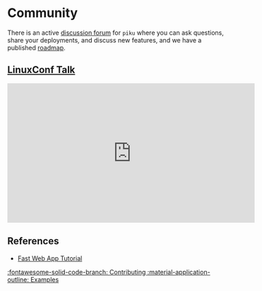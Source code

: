 # Community

There is an active [discussion forum](https://github.com/piku/piku/discussions) for `piku` where you can ask questions, share your deployments, and discuss new features, and we have a published [roadmap](https://github.com/orgs/piku/projects/2).

## [LinuxConf Talk](https://www.youtube.com/watch?v=ec-GoDukHWk)

<iframe width="560" height="315" src="https://www.youtube.com/embed/ec-GoDukHWk?si=lfXqRJSjia8ZH7YM" title="YouTube video player" frameborder="0" allow="accelerometer; autoplay; clipboard-write; encrypted-media; gyroscope; picture-in-picture; web-share" referrerpolicy="strict-origin-when-cross-origin" allowfullscreen></iframe>

## References

* [Fast Web App Tutorial](https://github.com/piku/webapp-tutorial)

<p class="grid cards" markdown>
    <a href="contributing.html" class="card">
    :fontawesome-solid-code-branch: Contributing
    </a>
    <a href="examples.html" class="card">
    :material-application-outline: Examples
    </a>
</p>
